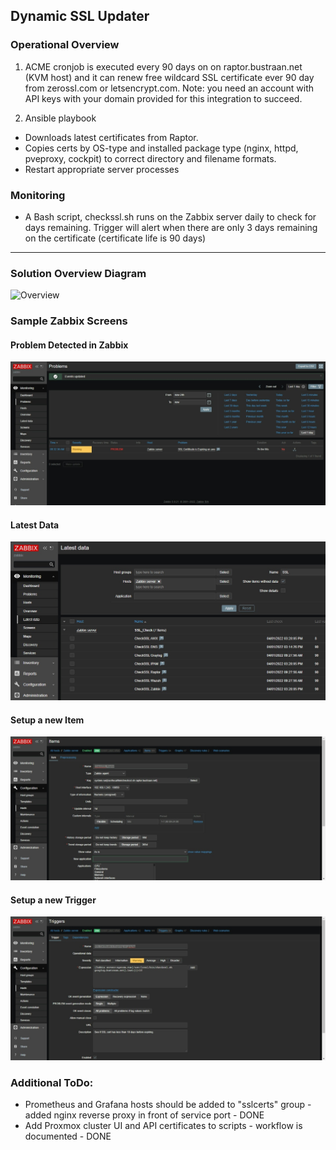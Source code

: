 ## Dynamic SSL Updater

### Operational Overview
1. ACME cronjob is executed every 90 days on on raptor.bustraan.net (KVM host) and it can renew free wildcard SSL certificate ever 90 day from zerossl.com or letsencrypt.com. Note: you need an account with API keys with your domain provided for this integration to succeed.

2. Ansible playbook 
  - Downloads latest certificates from Raptor.
  - Copies certs by OS-type and installed package type (nginx, httpd, pveproxy, cockpit) to correct directory and filename formats. 
  - Restart appropriate server processes

### Monitoring
* A Bash script, checkssl.sh runs on the Zabbix server daily to check for days remaining. Trigger will alert when there are only 3 days remaining on the certificate (certificate life is 90 days)
---
### Solution Overview Diagram
![Overview](images/Dyn-SSL-Overview.png)
### Sample Zabbix Screens
#### Problem Detected in Zabbix
![Problem Detected](images/ssl_problem.jpeg)
#### Latest Data
![Latest Data](images/ssl_items.jpeg)
#### Setup a new Item
![Setup Item](images/ssl_single_item_setup.jpeg)
#### Setup a new Trigger
![Setup Trigger](images/ssl_single_trigger_setup.jpeg)

### Additional ToDo:
* Prometheus and Grafana hosts should be added to "sslcerts" group - added nginx reverse proxy in front of service port - DONE
* Add Proxmox cluster UI and API certificates to scripts - workflow is documented - DONE
